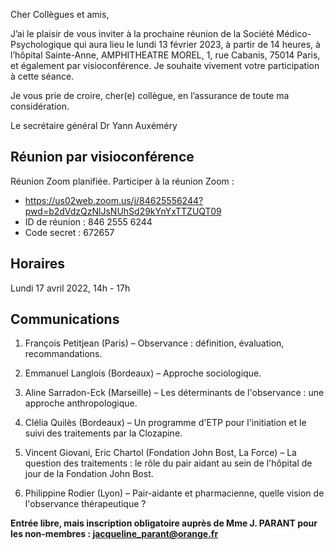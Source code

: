 Cher Collègues et amis,

J’ai le plaisir de vous inviter à la prochaine réunion de la Société Médico-Psychologique qui aura lieu le lundi 13 février 2023, à partir de 14 heures, à l’hôpital Sainte-Anne, AMPHITHEATRE MOREL, 1, rue Cabanis, 75014 Paris, et également par visioconférence. Je souhaite vivement votre participation à cette séance.

Je vous prie de croire, cher(e) collègue, en l’assurance de toute ma considération.

Le secrétaire général
Dr Yann Auxéméry

## Réunion par visioconférence
Réunion Zoom planifiée.
Participer à la réunion Zoom :
- https://us02web.zoom.us/j/84625556244?pwd=b2dVdzQzNlJsNUhSd29kYnYxTTZUQT09
- ID de réunion : 846 2555 6244
- Code secret : 672657

## Horaires
Lundi 17 avril 2022, 14h - 17h

## Communications

1. François Petitjean (Paris) – Observance : définition, évaluation, recommandations.

2. Emmanuel Langlois (Bordeaux) – Approche sociologique.

3. Aline Sarradon-Eck (Marseille) – Les déterminants de l'observance : une approche anthropologique.

4. Clélia Quilès (Bordeaux) – Un programme d'ETP pour l'initiation et le suivi des traitements par la Clozapine.

5. Vincent Giovani, Eric Chartol (Fondation John Bost, La Force) – La question des traitements : le rôle du pair aidant au sein de l'hôpital de jour de la Fondation John Bost.

6. Philippine Rodier (Lyon) – Pair-aidante et pharmacienne, quelle vision de l'observance thérapeutique ?

**Entrée libre, mais inscription obligatoire auprès de Mme J. PARANT pour les non-membres : jacqueline_parant@orange.fr**
